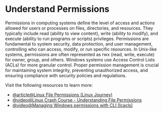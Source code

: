 # Understand Permissions

Permissions in computing systems define the level of access and actions allowed for users or processes on files, directories, and resources. They typically include read (ability to view content), write (ability to modify), and execute (ability to run programs or scripts) privileges. Permissions are fundamental to system security, data protection, and user management, controlling who can access, modify, or run specific resources. In Unix-like systems, permissions are often represented as rwx (read, write, execute) for owner, group, and others. Windows systems use Access Control Lists (ACLs) for more granular control. Proper permission management is crucial for maintaining system integrity, preventing unauthorized access, and ensuring compliance with security policies and regulations.

Visit the following resources to learn more:

- [@article@Linux File Permissions (Linux Journey)](https://linuxjourney.com/lesson/file-permissions)
- [@video@Linux Crash Course - Understanding File Permissions](https://www.youtube.com/watch?v=4N4Q576i3zA)
- [@video@Managing Windows permissions with CLI (Icacls)](https://www.youtube.com/watch?v=ddtc2rgtgAI)